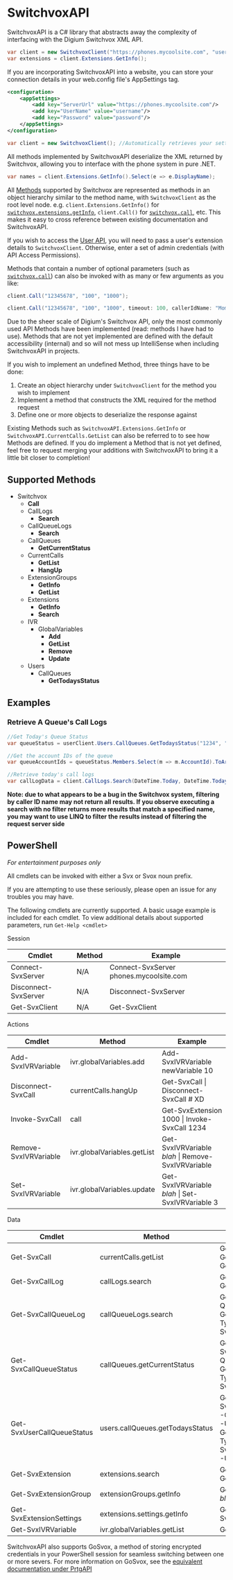 # SwitchvoxAPI
SwitchvoxAPI is a C# library that abstracts away the complexity of interfacing with the Digium Switchvox XML API.

```c#
var client = new SwitchvoxClient("https://phones.mycoolsite.com", "username", "password");
var extensions = client.Extensions.GetInfo();
```

If you are incorporating SwitchvoxAPI into a website, you can store your connection details in your web.config file's AppSettings tag.

```xml
<configuration>
    <appSettings>
	    <add key="ServerUrl" value="https://phones.mycoolsite.com"/>
		<add key="UserName" value="username"/>
		<add key="Password" value="password"/>
	</appSettings>
</configuration>
```
```c#
var client = new SwitchvoxClient(); //Automatically retrieves your settings from your web.config file
```

All methods implemented by SwitchvoxAPI deserialize the XML returned by Switchvox, allowing you to interface with the phone system in pure .NET.

```c#
var names = client.Extensions.GetInfo().Select(e => e.DisplayName);
```

All [Methods](http://developers.digium.com/switchvox/wiki/index.php/WebService_methods) supported by Switchvox are represented as methods in an object hierarchy similar to the method name, with `SwitchvoxClient` as the root level node. e.g. `client.Extensions.GetInfo()` for [`switchvox.extensions.getInfo`](http://developers.digium.com/switchvox/wiki/index.php/Switchvox.extensions.getInfo), `client.Call()` for [`switchvox.call`](http://developers.digium.com/switchvox/wiki/index.php/Switchvox.call), etc. This makes it easy to cross reference between existing documentation and SwitchvoxAPI.

If you wish to access the [User API](http://developers.digium.com/switchvox/wiki/index.php/WebService_methods#User_Section), you will need to pass a user's extension details to `SwitchvoxClient`. Otherwise, enter a set of admin credentials (with API Access Permissions).

Methods that contain a number of optional parameters (such as [`switchvox.call`](http://developers.digium.com/switchvox/wiki/index.php/Switchvox.call)) can also be invoked with as many or few arguments as you like:

```c#
client.Call("12345678", "100", "1000");
```
  
```c#
client.Call("12345678", "100", "1000", timeout: 100, callerIdName: "Mom");
```

Due to the sheer scale of Digium's Switchvox API, only the most commonly used API Methods have been implemented (read: methods I have had to use). Methods that are not yet implemented are defined with the default accessibility (internal) and so will not mess up IntelliSense when including SwitchvoxAPI in projects.

If you wish to implement an undefined Method, three things have to be done:

1. Create an object hierarchy under `SwitchvoxClient` for the method you wish to implement
2. Implement a method that constructs the XML required for the method request
3. Define one or more objects to deserialize the response against

Existing Methods such as `SwitchvoxAPI.Extensions.GetInfo` or `SwitchvoxAPI.CurrentCalls.GetList` can also be referred to to see how Methods are defined. If you do implement a Method that is not yet defined, feel free to request merging your additions with SwitchvoxAPI to bring it a little bit closer to completion!

## Supported Methods
* Switchvox
  * **Call**
  * CallLogs
      * **Search**
  * CallQueueLogs
      * **Search**
  * CallQueues
      * **GetCurrentStatus**
  * CurrentCalls
      * **GetList**
	  * **HangUp**
  * ExtensionGroups
      * **GetInfo**
      * **GetList**
  * Extensions
      * **GetInfo**
      * **Search**
  * IVR
      * GlobalVariables
          * **Add**
          * **GetList**
          * **Remove**
          * **Update**
  * Users
      * CallQueues
          * **GetTodaysStatus**

## Examples

### Retrieve A Queue's Call Logs

```c#
//Get Today's Queue Status
var queueStatus = userClient.Users.CallQueues.GetTodaysStatus("1234", "5678");

//Get the account IDs of the queue
var queueAccountIds = queueStatus.Members.Select(m => m.AccountId).ToArray()

//Retrieve today's call logs
var callLogData = client.CallLogs.Search(DateTime.Today, DateTime.Today.AddDays(1), CallLogSearchCriteria.AccountId, accountIds, itemsPerPage: 10000);
```

**Note: due to what appears to be a bug in the Switchvox system, filtering by caller ID name may not return all results. If you observe executing a search with no filter returns more results that match a specified name, you may want to use LINQ to filter the results instead of filtering the request server side**

## PowerShell

_For entertainment purposes only_

All cmdlets can be invoked with either a Svx or Svox noun prefix.

If you are attempting to use these seriously, please open an issue for any troubles you may have.


The following cmdlets are currently supported. A basic usage example is included for each cmdlet. To view additional details about supported parameters, run `Get-Help <cmdlet>`

Session

| Cmdlet                     | Method                           | Example                                                |
| -------------------------- | -------------------------------- | ------------------------------------------------------ |
| Connect-SvxServer          | N/A                              | Connect-SvxServer phones.mycoolsite.com                |
| Disconnect-SvxServer       | N/A                              | Disconnect-SvxServer                                   |
| Get-SvxClient              | N/A                              | Get-SvxClient                                          |

Actions

| Cmdlet                     | Method                           | Example                                                |
| -------------------------- | -------------------------------- | ------------------------------------------------------ |
| Add-SvxIVRVariable         | ivr.globalVariables.add          | Add-SvxIVRVariable newVariable 10                      |
| Disconnect-SvxCall         | currentCalls.hangUp              | Get-SvxCall &#124; Disconnect-SvxCall # XD             |
| Invoke-SvxCall             | call                             | Get-SvxExtension 1000 &#124; Invoke-SvxCall 1234       |
| Remove-SvxIVRVariable      | ivr.globalVariables.getList      | Get-SvxIVRVariable *blah* &#124; Remove-SvxIVRVariable |
| Set-SvxIVRVariable         | ivr.globalVariables.update       | Get-SvxIVRVariable *blah* &#124; Set-SvxIVRVariable 3  |

Data

| Cmdlet                     | Method                           | Example |
| -------------------------- | -------------------------------- | ------------------------------------------------------------------------------------------------------------------------------------------------------------- |
| Get-SvxCall                | currentCalls.getList             | Get-SvxCall<br>Get-SvxCall *bob*<br>Get-SvxCall *1234*                                                                                                        |
| Get-SvxCallLog             | callLogs.search                  | Get-SvxCallLog<br>Get-SvxCallLog *bob*                                                                                                                        |
| Get-SvxCallQueueLog        | callQueueLogs.search             | Get-SvxCallQueueLog -QueueAccountID 1234<br>Get-SvxExtension -Type CallQueue &#124; Get-SvxCallQueueLog                                                       |
| Get-SvxCallQueueStatus     | callQueues.getCurrentStatus      | Get-SvxCallQueueStatus -QueueAccountID 1234<br>Get-SvxExtension -Type CallQueue &#124; Get-SvxCallQueueStatus                                                 |
| Get-SvxUserCallQueueStatus | users.callQueues.getTodaysStatus | Get-SvxUserCallQueueStatus -QueueAccountId 1234 -UserAccountId 5678<br>Get-SvxExtension -Type CallQueue &#124; Get-SvxUserCallQueueStatus -UserAccountId 5678 |
| Get-SvxExtension           | extensions.search                | Get-SvxExtension *bob*<br>Get-SvxExtension 1000                                                                                                               |
| Get-SvxExtensionGroup      | extensionGroups.getInfo          | Get-SvxExtensionGroup *blah*                                                                                                                                  |
| Get-SvxExtensionSettings   | extensions.settings.getInfo      | Get-SvxExtensionSettings                                                                                                                                      |
| Get-SvxIVRVariable         | ivr.globalVariables.getList      | Get-SvxIVRVariable *blah*                                                                                                                                     |

SwitchvoxAPI also supports GoSvox, a method of storing encrypted credentials in your PowerShell session for seamless switching between one or more severs. For more information on GoSvox, see the [equivalent documentation under PrtgAPI](https://github.com/lordmilko/PrtgAPI/wiki/Store-Credentials)